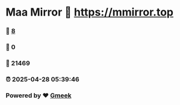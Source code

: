 # Maa Mirror :link: https://mmirror.top 
### :page_facing_up: [8](https://mmirror.top/tag.html) 
### :speech_balloon: 0 
### :hibiscus: 21469 
### :alarm_clock: 2025-04-28 05:39:46 
### Powered by :heart: [Gmeek](https://github.com/Meekdai/Gmeek)
